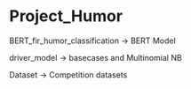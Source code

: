 # Project_Humor
BERT_fir_humor_classification -> BERT Model

driver_model -> basecases and Multinomial NB

Dataset -> Competition datasets

